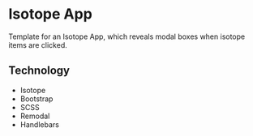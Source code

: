 # Isotope App

Template for an Isotope App, which reveals modal boxes when isotope items are clicked.


## Technology

- Isotope
- Bootstrap
- SCSS
- Remodal
- Handlebars


